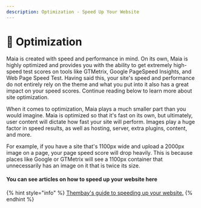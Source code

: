 ```yaml
---
description: Optimization - Speed Up Your Website
---
```


# 🚀 Optimization

Maia is created with speed and performance in mind. On its own, Maia is highly optimized and provides you with the ability to get extremely high-speed test scores on tools like GTMetrix, Google PageSpeed Insights, and Web Page Speed Test. Having said this, your site's speed and performance do not entirely rely on the theme and what you put into it also has a great impact on your speed scores. Continue reading below to learn more about site optimization.

When it comes to optimization, Maia plays a much smaller part than you would imagine. Maia is optimized so that it's fast on its own, but ultimately, user content will dictate how fast your site will perform. Images play a huge factor in speed results, as well as hosting, server, extra plugins, content, and more.

For example, if you have a site that's 1100px wide and upload a 2000px image on a page, your page speed score will drop heavily. This is because places like Google or GTMetrix will see a 1100px container that unnecessarily has an image on it that is twice its size.

#### You can see articles on how to speed up your website here <a href="#optimization-1" id="optimization-1"></a>

{% hint style="info" %}
[Thembay's guide to speeding up your website.](https://thembay.com/tag/speed-up/)
{% endhint %}
